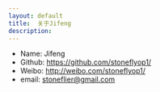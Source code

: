 ```yaml
---
layout: default
title:  关于Jifeng
description:
---
```



- Name: Jifeng
- Github: https://github.com/stoneflyop1/
- Weibo: http://weibo.com/stoneflyop1/
- email: stoneflier@gmail.com